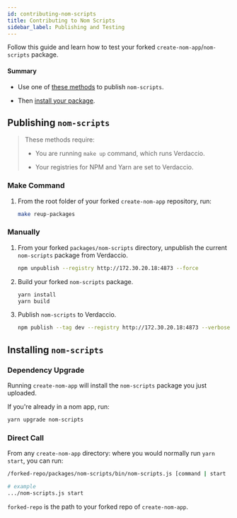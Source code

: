 ```yaml
---
id: contributing-nom-scripts
title: Contributing to Nom Scripts
sidebar_label: Publishing and Testing
---
```


Follow this guide and learn how to test your forked
`create-nom-app`/`nom-scripts` package.

#### Summary

- Use one of [these methods](#publishing-nom-scripts) to publish `nom-scripts`.

- Then [install your package](#installing-nom-scripts).

## Publishing `nom-scripts`

> These methods require:
>
>- You are running `make up` command, which runs Verdaccio.
>
>- Your registries for NPM and Yarn are set to Verdaccio.

### Make Command

1. From the root folder of your forked `create-nom-app` repository, run:

   ```sh
   make reup-packages
   ```

### Manually

1. From your forked `packages/nom-scripts` directory, unpublish the current
   `nom-scripts` package from Verdaccio.

   ```sh
   npm unpublish --registry http://172.30.20.18:4873 --force
   ```

2. Build your forked `nom-scripts` package.

   ```sh
   yarn install
   yarn build
   ```

3. Publish `nom-scripts` to Verdaccio.

   ```sh
   npm publish --tag dev --registry http://172.30.20.18:4873 --verbose
   ```

## Installing `nom-scripts`

### Dependency Upgrade

Running `create-nom-app` will install the `nom-scripts` package you just
uploaded.

If you're already in a nom app, run:

```sh
yarn upgrade nom-scripts
```

### Direct Call

From any `create-nom-app` directory: where you would normally run `yarn start`,
you can run:

```sh
/forked-repo/packages/nom-scripts/bin/nom-scripts.js [command | start | test | ...]

# example
.../nom-scripts.js start
```

`forked-repo` is the path to your forked repo of `create-nom-app`.
